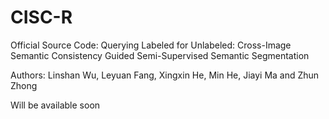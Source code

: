 # CISC-R
Official Source Code: Querying Labeled for Unlabeled: Cross-Image Semantic Consistency Guided
Semi-Supervised Semantic Segmentation

Authors: Linshan Wu, Leyuan Fang, Xingxin He, Min He, Jiayi Ma and Zhun Zhong

Will be available soon
